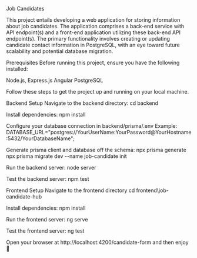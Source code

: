 Job Candidates

This project entails developing a web application for storing information about job candidates. The application comprises a back-end service with API endpoint(s) and a front-end application utilizing these back-end API endpoint(s). The primary functionality involves creating or updating candidate contact information in PostgreSQL, with an eye toward future scalability and potential database migration.

Prerequisites
Before running this project, ensure you have the following installed:

Node.js, Express.js
Angular
PostgreSQL


Follow these steps to get the project up and running on your local machine.

Backend Setup
Navigate to the backend directory:
cd backend

Install dependencies:
npm install

Configure your database connection in backend/prisma/.env
Example: DATABASE_URL="postgres://YourUserName:YourPassword@YourHostname:5432/YourDatabaseName";

Generate prisma client and database off the schema:
npx prisma generate
npx prisma migrate dev --name job-candidate init

Run the backend server:
node server

Test the backend server:
npm test

Frontend Setup 
Navigate to the frontend directory
cd frontend\job-candidate-hub

Install dependencies:
npm install

Run the frontend server:
ng serve

Test the frontend server:
ng test

Open your browser at http://localhost:4200/candidate-form and then enjoy 🌟

